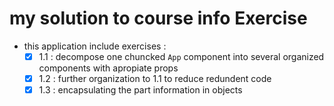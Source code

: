 # my solution to course info Exercise

- this application include exercises :
  - [x] 1.1 : decompose one chuncked `App` component into several organized components with apropiate props
  - [x] 1.2 : further organization to 1.1 to reduce redundent code
  - [x] 1.3 : encapsulating the part information in objects
